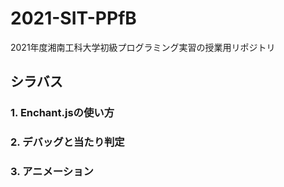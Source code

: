 # 2021-SIT-PPfB

2021年度湘南工科大学初級プログラミング実習の授業用リポジトリ



## シラバス

### 1. Enchant.jsの使い方



### 2. デバッグと当たり判定



### 3. アニメーション

